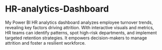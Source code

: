 # HR-analytics-Dashboard
My Power BI HR analytics dashboard analyzes employee turnover trends, revealing key factors driving attrition. With interactive visuals and metrics, HR teams can identify patterns, spot high-risk departments, and implement targeted retention strategies. It empowers decision-makers to manage attrition and foster a resilient workforce.
